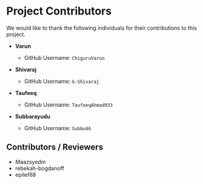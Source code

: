 # Project Contributors

We would like to thank the following individuals for their contributions to this project.

* **Varun**
    * GitHub Username: `ChiguruVarun`

* **Shivaraj**
    * GitHub Username: `G-Shivaraj`
 
* **Taufeeq**
    * GitHub Username: `TaufeeqAhmad933`

* **Subbarayudu**
    * GitHub Username: `Subbu46`

## Contributors / Reviewers

- Maazsyedm
- rebekah-bogdanoff
- epilef68
